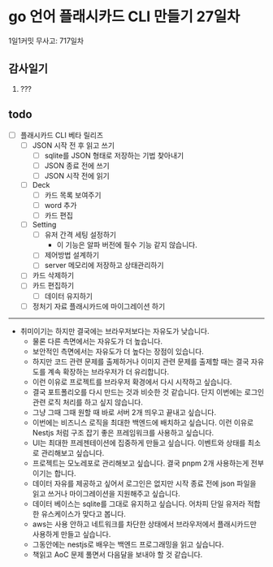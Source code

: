 # go 언어 플래시카드 CLI 만들기 27일차

1일1커밋 무사고: 717일차

## 감사일기

1. ???

## todo

- [ ] 플래시카드 CLI 베타 릴리즈
  - [ ] JSON 시작 전 후 읽고 쓰기
    - [ ] sqlite를 JSON 형태로 저장하는 기법 찾아내기
    - [ ] JSON 종료 전에 쓰기 
    - [ ] JSON 시작 전에 읽기
  - [ ] Deck
    - [ ] 카드 목록 보여주기
    - [ ] word 추가
    - [ ] 카드 편집
  - [ ] Setting
    - [ ] 유저 간격 세팅 설정하기
      - 이 기능은 알파 버전에 필수 기능 같지 않습니다.
    - [ ] 제어방법 설계하기
    - [ ] server 메모리에 저장하고 상태관리하기
  - [ ] 카드 삭제하기
  - [ ] 카드 편집하기
    - [ ] 데이터 유지하기
  - [ ] 정처기 자료 플래시카드에 마이그레이션 하기

---

- 취미이기는 하지만 결국에는 브라우저보다는 자유도가 낮습니다.
  - 물론 다른 측면에서는 자유도가 더 높습니다.
  - 보안적인 측면에서는 자유도가 더 높다는 장점이 있습니다.
  - 하지만 코드 관련 문제를 출제하거나 이미지 관련 문제를 출제할 때는 결국 자유도를 계속 확장하는 브라우저가 더 유리합니다.
  - 이런 이유로 프로젝트를 브라우저 확경에서 다시 시작하고 싶습니다.
  - 결국 포트폴리오를 다시 만드는 것과 비슷한 것 같습니다. 단지 이번에는 로그인 관련 로직 처리를 하고 싶지 않습니다.
  - 그냥 그때 그때 원할 때 바로 서버 2개 띄우고 끝내고 싶습니다.
  - 이번에는 비즈니스 로직을 최대한 백엔드에 배치하고 싶습니다. 이런 이유로 Nestjs 처럼 구조 잡기 좋은 프레임워크를 사용하고 싶습니다.
  - UI는 최대한 프레젠테이션에 집중하게 만들고 싶습니다. 이벤트와 상태를 최소로 관리해보고 싶습니다.
  - 프로젝트는 모노레포로 관리해보고 싶습니다. 결국 pnpm 2개 사용하는게 전부이기는 합니다.
  - 데이터 자유를 제공하고 싶어서 로그인은 없지만 시작 종료 전에 json 파일을 읽고 쓰거나 마이그레이션을 지원해주고 싶습니다.
  - 데이터 베이스는 sqlite를 그대로 유지하고 싶습니다. 어차피 단일 유저라 적합한 유스케이스가 맞다고 봅니다.
  - aws는 사용 안하고 네트워크를 차단한 상태에서 브라우저에서 플래시카드만 사용하게 만들고 싶습니다.
  - 그동안에는 nestjs로 배우는 백엔드 프로그래밍을 읽고 싶습니다.
  - 책읽고 AoC 문제 풀면서 다음달을 보내야 할 것 같습니다.

